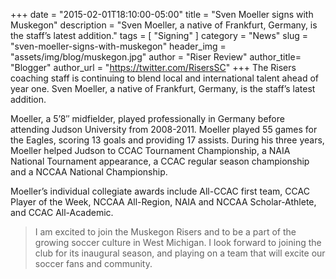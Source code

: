 +++
date        = "2015-02-01T18:10:00-05:00"
title       = "Sven Moeller signs with Muskegon"
description = "Sven Moeller, a native of Frankfurt, Germany, is the staff’s latest addition."
tags        = [ "Signing" ]
category    = "News"
slug        = "sven-moeller-signs-with-muskegon"
header_img	= "assets/img/blog/muskegon.jpg"
author		= "Riser Review"
author_title= "Blogger"
author_url	= "https://twitter.com/RisersSC"
+++
The Risers coaching staff is continuing to blend local and international talent ahead of year one. Sven Moeller, a native of Frankfurt, Germany, is the staff’s latest addition.

Moeller, a 5’8″ midfielder, played professionally in Germany before attending Judson University from 2008-2011. Moeller played 55 games for the Eagles, scoring 13 goals and providing 17 assists. During his three years, Moeller helped Judson to CCAC Tournament Championship, a NAIA National Tournament appearance, a CCAC regular season championship and a NCCAA National Championship.

Moeller’s individual collegiate awards include All-CCAC first team, CCAC Player of the Week, NCCAA All-Region, NAIA and NCCAA Scholar-Athlete, and CCAC All-Academic.

>I am excited to join the Muskegon Risers and to be a part of the growing soccer culture in West Michigan. I look forward to joining the club for its inaugural season, and playing on a team that will excite our soccer fans and community.
